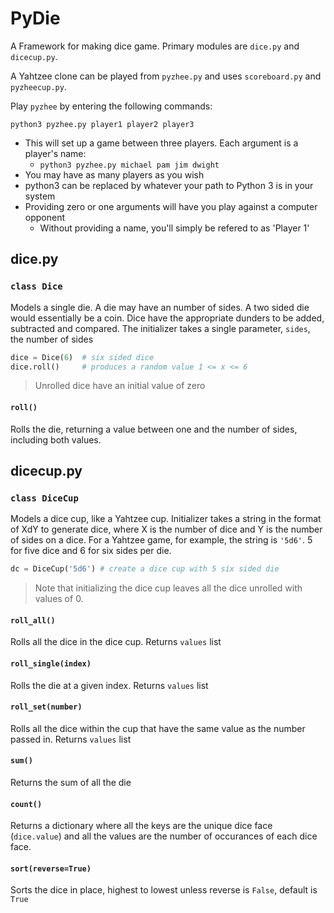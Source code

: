 # PyDie

A Framework for making dice game.  Primary modules are `dice.py` and `dicecup.py`.

A Yahtzee clone can be played from `pyzhee.py` and uses `scoreboard.py` and `pyzheecup.py`.

Play `pyzhee` by entering the following commands:

```
python3 pyzhee.py player1 player2 player3
```
- This will set up a game between three players.  Each argument is a player's name: 
    - `python3 pyzhee.py michael pam jim dwight`
- You may have as many players as you wish
- python3 can be replaced by whatever your path to Python 3 is in your system
- Providing zero or one arguments will have you play against a computer opponent
    - Without providing a name, you'll simply be refered to as 'Player 1'

## dice.py

### `class Dice`

Models a single die.  A die may have an number of sides.  A two sided die would essentially be a coin.  Dice have the appropriate dunders to be added, subtracted and compared.  The initializer takes a single parameter, `sides`, the number of sides

```python
dice = Dice(6)  # six sided dice
dice.roll()     # produces a random value 1 <= x <= 6
```

> Unrolled dice have an initial value of zero

#### `roll()`

Rolls the die, returning a value between one and the number of sides, including both values.

## dicecup.py

### `class DiceCup`

Models a dice cup, like a Yahtzee cup.  Initializer takes a string in the format of XdY to generate dice, where X is the number of dice and Y is the number of sides on a dice.  For a Yahtzee game, for example, the string is `'5d6'`.  5 for five dice and 6 for six sides per die.

```python
dc = DiceCup('5d6') # create a dice cup with 5 six sided die
```

> Note that initializing the dice cup leaves all the dice unrolled with values of 0.

#### `roll_all()`

Rolls all the dice in the dice cup.  Returns `values` list

#### `roll_single(index)`

Rolls the die at a given index.  Returns `values` list

#### `roll_set(number)`

Rolls all the dice within the cup that have the same value as the number passed in.  Returns `values` list

#### `sum()`

Returns the sum of all the die

#### `count()`

Returns a dictionary where all the keys are the unique dice face (`dice.value`) and all the values are the number of occurances of each dice face.

#### `sort(reverse=True)`

Sorts the dice in place, highest to lowest unless reverse is `False`, default is `True`